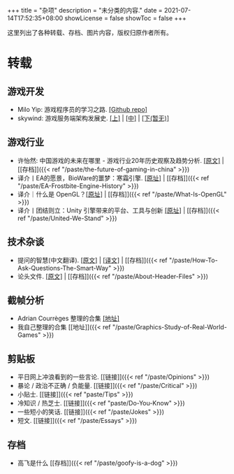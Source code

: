 +++
title = "杂项"
description = "未分类的内容."
date = 2021-07-14T17:52:35+08:00
showLicense = false
showToc = false
+++

这里列出了各种转载、存档、图片内容，版权归原作者所有。

# 转载
## 游戏开发
- Milo Yip: 游戏程序员的学习之路. [\[Github repo\]](https://github.com/miloyip/game-programmer/) 
- skywind: 游戏服务端架构发展史. [\[上\]](https://www.skywind.me/blog/archives/1265) | [\[中\]](https://www.skywind.me/blog/archives/1301) | [\[下(暂无)\]](https://www.skywind.me/blog/archives/1327)

## 游戏行业
- 许怡然: 中国游戏的未来在哪里 - 游戏行业20年历史观察及趋势分析. [\[原文\]](https://mp.weixin.qq.com/s/AdLtnjp6GFKilgxecxef6w) | [\[存档\]]({{< ref "/paste/the-future-of-gaming-in-china" >}})
- 译介丨EA的愿景，BioWare的噩梦：寒霜引擎. [\[原址\]](https://www.gcores.com/articles/144385) | [\[存档\]]({{< ref "/paste/EA-Frostbite-Engine-History" >}})
- 译介｜什么是 OpenGL？[\[原址\]](https://www.gcores.com/articles/174138) | [\[存档\]]({{< ref "/paste/What-Is-OpenGL" >}})
- 译介丨团结则立：Unity 引擎带来的平台、工具与创新 [\[原址\]](https://www.gcores.com/articles/172111) | [\[存档\]]({{< ref "/paste/United-We-Stand" >}})

## 技术杂谈
- 提问的智慧(中文翻译). [\[原文\]](http://www.catb.org/~esr/faqs/smart-questions.html) | [\[译文\]](https://github.com/ryanhanwu/How-To-Ask-Questions-The-Smart-Way/blob/main/README-zh_CN.md) | [\[存档\]]({{< ref "/paste/How-To-Ask-Questions-The-Smart-Way" >}})
- 论头文件. [\[原文\]](https://lemonhx.xlog.app/lun-tou-wen-jian) | [\[存档\]]({{< ref "/paste/About-Header-Files" >}})

## 截帧分析
- Adrian Courrèges 整理的合集 [\[地址\]](https://www.adriancourreges.com/blog/2020/12/29/graphics-studies-compilation/)
- 我自己整理的合集 [\[地址\]]({{< ref "/paste/Graphics-Study-of-Real-World-Games" >}})


## 剪贴板
- 平日网上冲浪看到的一些言论. [\[链接\]]({{< ref "/paste/Opinions" >}})
- 暴论 / 政治不正确 / 负能量. [\[链接\]]({{< ref "/paste/Critical" >}})
- 小贴士. [\[链接\]]({{< ref "paste/Tips" >}})
- 冷知识 / 热芝士. [\[链接\]]({{< ref "paste/Do-You-Know" >}})
- 一些短小的笑话. [\[链接\]]({{< ref "/paste/Jokes" >}})
- 短文. [\[链接\]]({{< ref "/paste/Essays" >}})

## 存档
- 高飞是什么 [\[存档\]]({{< ref "/paste/goofy-is-a-dog" >}})
